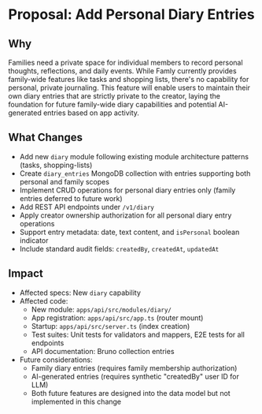 # Proposal: Add Personal Diary Entries

## Why
Families need a private space for individual members to record personal thoughts, reflections, and daily events. While Famly currently provides family-wide features like tasks and shopping lists, there's no capability for personal, private journaling. This feature will enable users to maintain their own diary entries that are strictly private to the creator, laying the foundation for future family-wide diary capabilities and potential AI-generated entries based on app activity.

## What Changes
- Add new `diary` module following existing module architecture patterns (tasks, shopping-lists)
- Create `diary_entries` MongoDB collection with entries supporting both personal and family scopes
- Implement CRUD operations for personal diary entries only (family entries deferred to future work)
- Add REST API endpoints under `/v1/diary`
- Apply creator ownership authorization for all personal diary entry operations
- Support entry metadata: date, text content, and `isPersonal` boolean indicator
- Include standard audit fields: `createdBy`, `createdAt`, `updatedAt`

## Impact
- Affected specs: New `diary` capability
- Affected code:
  - New module: `apps/api/src/modules/diary/`
  - App registration: `apps/api/src/app.ts` (router mount)
  - Startup: `apps/api/src/server.ts` (index creation)
  - Test suites: Unit tests for validators and mappers, E2E tests for all endpoints
  - API documentation: Bruno collection entries
- Future considerations:
  - Family diary entries (requires family membership authorization)
  - AI-generated entries (requires synthetic "createdBy" user ID for LLM)
  - Both future features are designed into the data model but not implemented in this change
